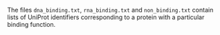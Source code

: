 The files `dna_binding.txt`, `rna_binding.txt` and `non_binding.txt` contain lists of UniProt identifiers corresponding to a protein with a particular binding function.
